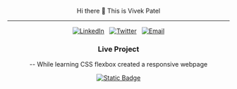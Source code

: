 <div style="text-align: center;">

Hi there 👋 This is Vivek Patel

</div>

________________________________________________________________

<center>

[![LinkedIn](https://img.shields.io/badge/LinkedIn-0077B5?style=for-the-badge&logo=linkedin&logoColor=white)](https://www.linkedin.com/in/patelvivek7879/)
&nbsp;
[![Twitter](https://img.shields.io/badge/Twitter-1DA1F2?style=for-the-badge&logo=twitter&logoColor=white)](https://twitter.com/patelvivek7879)
&nbsp;
[![Email](https://img.shields.io/badge/Email-0077B5?style=for-the-badge&logo=gmail)](mailto:patelvivek7879@gmail.com)

</cetner>

### Live Project 

-- While learning CSS flexbox created a responsive webpage 

[![Static Badge](https://img.shields.io/badge/Live-blue)](https://patelvivek7879.github.io/trillo-flex-box/)
